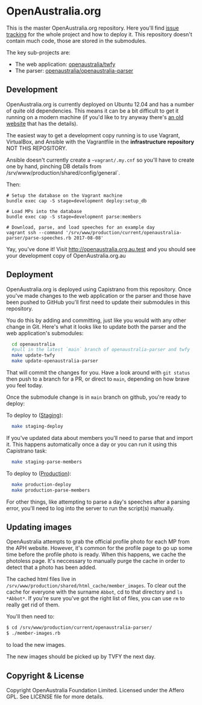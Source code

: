 # OpenAustralia.org

This is the master OpenAustralia.org repository. Here you'll find [issue tracking](https://github.com/openaustralia/openaustralia/issues) for the whole project and how to deploy it. This repository doesn't contain much code, those are stored in the submodules.

The key sub-projects are:

* The web application: [openaustralia/twfy](https://github.com/openaustralia/twfy)
* The parser: [openaustralia/openaustralia-parser](https://github.com/openaustralia/openaustralia-parser)

## Development

OpenAustralia.org is currently deployed on Ubuntu 12.04 and has a number of quite old dependencies. This means it can be a bit difficult to get it running on a modern machine (if you'd like to try anyway there's [an old website](https://openaustralia.github.io/openaustralia/) that has the details).

The easiest way to get a development copy running is to use Vagrant, VirtualBox, and Ansible with the Vagrantfile in the **infrastructure repository** NOT THIS REPOSITORY.

Ansible doesn't currently create a `~vagrant/.my.cnf` so you'll have
to create one by hand, pinching DB details from
/srv/www/production/shared/config/general`.

Then:

```
# Setup the database on the Vagrant machine
bundle exec cap -S stage=development deploy:setup_db

# Load MPs into the database
bundle exec cap -S stage=development parse:members

# Download, parse, and load speeches for an example day
vagrant ssh --command '/srv/www/production/current/openaustralia-parser/parse-speeches.rb 2017-08-08'
```

Yay, you've done it! Visit http://openaustralia.org.au.test and you should see your development copy of OpenAustralia.org.au

## Deployment

OpenAustralia.org is deployed using Capistrano from this repository. Once you've made changes to the web application or the parser and those have been pushed to GitHub you'll first need to update their submodules in this repository.

You do this by adding and committing, just like you would with any other change in Git. Here's what it looks like to update both the parser and the web application's submodules:

```bash
  cd openaustralia
  #pull in the latest `main` branch of openaustralia-parser and twfy
  make update-twfy
  make update-openaustralia-parser
```
That will commit the changes for you. Have a look around with `git status` then push to a branch for a PR, or direct to `main`, depending on how brave you feel today.

Once the submodule change is in `main` branch on github, you're ready to deploy:

To deploy to ([Staging](https://www.test.openaustralia.org.au/)):
```bash
  make staging-deploy
  ```

If you've updated data about members you'll need to parse that and import it. This happens automatically once a day or you can run it using this Capistrano task:
```bash
  make staging-parse-members
  ```


To deploy to ([Production](https://www.openaustralia.org.au/)):
```bash
  make production-deploy
  make production-parse-members
```

For other things, like attempting to parse a day's speeches after a parsing error, you'll need to log into the server to run the script(s) manually.

## Updating images

OpenAustralia attempts to grab the official profile photo for each MP
from the APH website. However, it's common for the profile page to go
up some time before the profile photo is ready. When this happens, we
cache the photoless page. It's neccessary to manually purge the cache
in order to detect that a photo has been added.

The cached html files live in
`/srv/www/production/shared/html_cache/member_images`. To clear out
the cache for everyone with the surname `Abbot`, cd to that directory
and `ls *Abbot*`. If you're sure you've got the right list of files,
you can use `rm` to really get rid of them.

You'll then need to:
```bash
$ cd /srv/www/production/current/openaustralia-parser/
$ ./member-images.rb
```

to load the new images.

The new images should be picked up by TVFY the next day.

## Copyright & License

Copyright OpenAustralia Foundation Limited. Licensed under the Affero GPL. See LICENSE file for more details.
